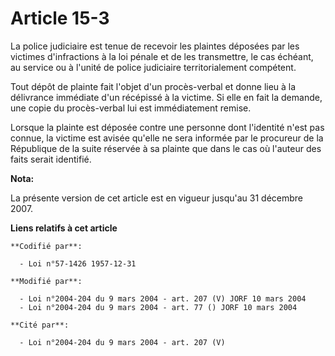 # Article 15-3

La police judiciaire est tenue de recevoir les plaintes déposées par les victimes d'infractions à la loi pénale et de les
transmettre, le cas échéant, au service ou à l'unité de police judiciaire territorialement compétent.

Tout dépôt de plainte fait l'objet d'un procès-verbal et donne lieu à la délivrance immédiate d'un récépissé à la victime. Si
elle en fait la demande, une copie du procès-verbal lui est immédiatement remise.

Lorsque la plainte est déposée contre une personne dont l'identité n'est pas connue, la victime est avisée qu'elle ne sera
informée par le procureur de la République de la suite réservée à sa plainte que dans le cas où l'auteur des faits serait
identifié.

**Nota:**

La présente version de cet article est en vigueur jusqu'au 31 décembre 2007.

**Liens relatifs à cet article**

	**Codifié par**:

	  - Loi n°57-1426 1957-12-31

	**Modifié par**:

	  - Loi n°2004-204 du 9 mars 2004 - art. 207 (V) JORF 10 mars 2004
	  - Loi n°2004-204 du 9 mars 2004 - art. 77 () JORF 10 mars 2004

	**Cité par**:

	  - Loi n°2004-204 du 9 mars 2004 - art. 207 (V)
